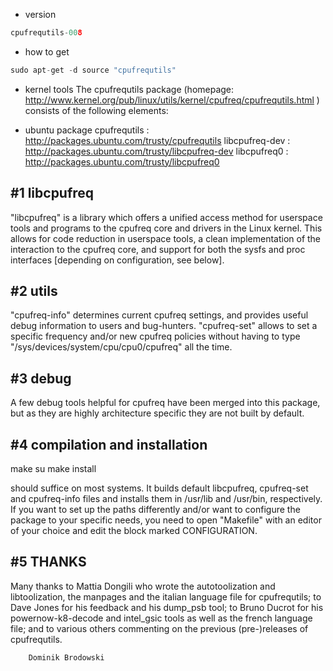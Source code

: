 
*   version

```cpp
cpufrequtils-008
```

*   how to get

```cpp
sudo apt-get -d source "cpufrequtils"
```


*   kernel tools
The cpufrequtils package (homepage:
http://www.kernel.org/pub/linux/utils/kernel/cpufreq/cpufrequtils.html )
consists of the following elements:

*   ubuntu package
cpufrequtils    :   http://packages.ubuntu.com/trusty/cpufrequtils
libcpufreq-dev  :   http://packages.ubuntu.com/trusty/libcpufreq-dev
libcpufreq0     :   http://packages.ubuntu.com/trusty/libcpufreq0


#1   libcpufreq
----------

"libcpufreq" is a library which offers a unified access method for userspace
tools and programs to the cpufreq core and drivers in the Linux kernel. This
allows for code reduction in userspace tools, a clean implementation of
the interaction to the cpufreq core, and support for both the sysfs and proc
interfaces [depending on configuration, see below].


#2  utils
-----

"cpufreq-info" determines current cpufreq settings, and provides useful
debug information to users and bug-hunters.
"cpufreq-set" allows to set a specific frequency and/or new cpufreq policies
without having to type "/sys/devices/system/cpu/cpu0/cpufreq" all the time.


#3  debug
-----

A few debug tools helpful for cpufreq have been merged into this package,
but as they are highly architecture specific they are not built by default.


#4  compilation and installation
----------------------------

make
su
make install

should suffice on most systems. It builds default libcpufreq,
cpufreq-set and cpufreq-info files and installs them in /usr/lib and
/usr/bin, respectively. If you want to set up the paths differently and/or
want to configure the package to your specific needs, you need to open
"Makefile" with an editor of your choice and edit the block marked
CONFIGURATION.


#5  THANKS
------
Many thanks to Mattia Dongili who wrote the autotoolization and
libtoolization, the manpages and the italian language file for cpufrequtils;
to Dave Jones for his feedback and his dump_psb tool; to Bruno Ducrot for his
powernow-k8-decode and intel_gsic tools as well as the french language file;
and to various others commenting on the previous (pre-)releases of
cpufrequtils.


        Dominik Brodowski
